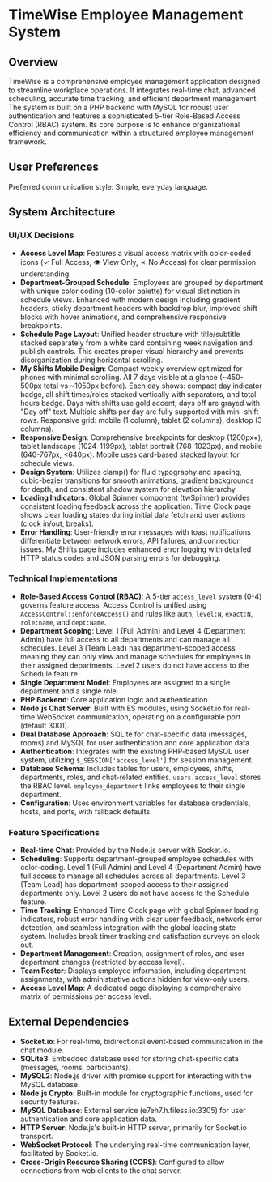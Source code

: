 # TimeWise Employee Management System

## Overview

TimeWise is a comprehensive employee management application designed to streamline workplace operations. It integrates real-time chat, advanced scheduling, accurate time tracking, and efficient department management. The system is built on a PHP backend with MySQL for robust user authentication and features a sophisticated 5-tier Role-Based Access Control (RBAC) system. Its core purpose is to enhance organizational efficiency and communication within a structured employee management framework.

## User Preferences

Preferred communication style: Simple, everyday language.

## System Architecture

### UI/UX Decisions
- **Access Level Map**: Features a visual access matrix with color-coded icons (✓ Full Access, 👁️ View Only, ✗ No Access) for clear permission understanding.
- **Department-Grouped Schedule**: Employees are grouped by department with unique color coding (10-color palette) for visual distinction in schedule views. Enhanced with modern design including gradient headers, sticky department headers with backdrop blur, improved shift blocks with hover animations, and comprehensive responsive breakpoints.
- **Schedule Page Layout**: Unified header structure with title/subtitle stacked separately from a white card containing week navigation and publish controls. This creates proper visual hierarchy and prevents disorganization during horizontal scrolling.
- **My Shifts Mobile Design**: Compact weekly overview optimized for phones with minimal scrolling. All 7 days visible at a glance (~450-500px total vs ~1050px before). Each day shows: compact day indicator badge, all shift times/roles stacked vertically with separators, and total hours badge. Days with shifts use gold accent, days off are grayed with "Day off" text. Multiple shifts per day are fully supported with mini-shift rows. Responsive grid: mobile (1 column), tablet (2 columns), desktop (3 columns).
- **Responsive Design**: Comprehensive breakpoints for desktop (1200px+), tablet landscape (1024-1199px), tablet portrait (768-1023px), and mobile (640-767px, <640px). Mobile uses card-based stacked layout for schedule views.
- **Design System**: Utilizes clamp() for fluid typography and spacing, cubic-bezier transitions for smooth animations, gradient backgrounds for depth, and consistent shadow system for elevation hierarchy.
- **Loading Indicators**: Global Spinner component (twSpinner) provides consistent loading feedback across the application. Time Clock page shows clear loading states during initial data fetch and user actions (clock in/out, breaks).
- **Error Handling**: User-friendly error messages with toast notifications differentiate between network errors, API failures, and connection issues. My Shifts page includes enhanced error logging with detailed HTTP status codes and JSON parsing errors for debugging.

### Technical Implementations
- **Role-Based Access Control (RBAC)**: A 5-tier `access_level` system (0-4) governs feature access. Access Control is unified using `AccessControl::enforceAccess()` and rules like `auth`, `level:N`, `exact:N`, `role:name`, and `dept:Name`.
- **Department Scoping**: Level 1 (Full Admin) and Level 4 (Department Admin) have full access to all departments and can manage all schedules. Level 3 (Team Lead) has department-scoped access, meaning they can only view and manage schedules for employees in their assigned departments. Level 2 users do not have access to the Schedule feature.
- **Single Department Model**: Employees are assigned to a single department and a single role.
- **PHP Backend**: Core application logic and authentication.
- **Node.js Chat Server**: Built with ES modules, using Socket.io for real-time WebSocket communication, operating on a configurable port (default 3001).
- **Dual Database Approach**: SQLite for chat-specific data (messages, rooms) and MySQL for user authentication and core application data.
- **Authentication**: Integrates with the existing PHP-based MySQL user system, utilizing `$_SESSION['access_level']` for session management.
- **Database Schema**: Includes tables for users, employees, shifts, departments, roles, and chat-related entities. `users.access_level` stores the RBAC level. `employee_department` links employees to their single department.
- **Configuration**: Uses environment variables for database credentials, hosts, and ports, with fallback defaults.

### Feature Specifications
- **Real-time Chat**: Provided by the Node.js server with Socket.io.
- **Scheduling**: Supports department-grouped employee schedules with color-coding. Level 1 (Full Admin) and Level 4 (Department Admin) have full access to manage all schedules across all departments. Level 3 (Team Lead) has department-scoped access to their assigned departments only. Level 2 users do not have access to the Schedule feature.
- **Time Tracking**: Enhanced Time Clock page with global Spinner loading indicators, robust error handling with clear user feedback, network error detection, and seamless integration with the global loading state system. Includes break timer tracking and satisfaction surveys on clock out.
- **Department Management**: Creation, assignment of roles, and user department changes (restricted by access level).
- **Team Roster**: Displays employee information, including department assignments, with administrative actions hidden for view-only users.
- **Access Level Map**: A dedicated page displaying a comprehensive matrix of permissions per access level.

## External Dependencies

- **Socket.io**: For real-time, bidirectional event-based communication in the chat module.
- **SQLite3**: Embedded database used for storing chat-specific data (messages, rooms, participants).
- **MySQL2**: Node.js driver with promise support for interacting with the MySQL database.
- **Node.js Crypto**: Built-in module for cryptographic functions, used for security features.
- **MySQL Database**: External service (e7eh7.h.filess.io:3305) for user authentication and core application data.
- **HTTP Server**: Node.js's built-in HTTP server, primarily for Socket.io transport.
- **WebSocket Protocol**: The underlying real-time communication layer, facilitated by Socket.io.
- **Cross-Origin Resource Sharing (CORS)**: Configured to allow connections from web clients to the chat server.